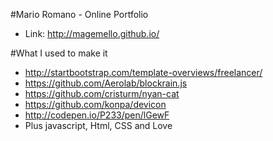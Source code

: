 #Mario Romano - Online Portfolio

- Link: http://magemello.github.io/


#What I used to make it

- http://startbootstrap.com/template-overviews/freelancer/
- https://github.com/Aerolab/blockrain.js
- https://github.com/cristurm/nyan-cat
- https://github.com/konpa/devicon
- http://codepen.io/P233/pen/lGewF
- Plus javascript, Html, CSS and Love
